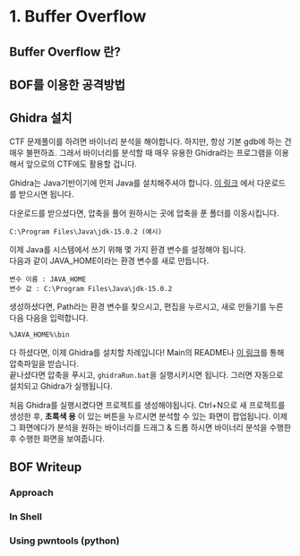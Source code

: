 # 1. Buffer Overflow
## Buffer Overflow 란?

## BOF를 이용한 공격방법

## Ghidra 설치
CTF 문제풀이를 하려면 바이너리 분석을 해야합니다. 하지만, 항상 기본 gdb에 하는 건 매우 불편하죠. 그래서 바이너리를 분석할 때 매우 유용한 Ghidra라는 프로그램을 이용해서 앞으로의 CTF에도 활용할 겁니다.

Ghidra는 Java기반이기에 먼저 Java를 설치해주셔야 합니다. [이 링크](https://jdk.java.net/15/) 에서 다운로드를 받으시면 됩니다.

다운로드를 받으셨다면, 압축을 풀어 원하시는 곳에 압축을 푼 폴더를 이동시킵니다.
```
C:\Program Files\Java\jdk-15.0.2 (예시)
```
이제 Java를 시스템에서 쓰기 위해 몇 가지 환경 변수를 설정해야 됩니다.  
다음과 같이 JAVA_HOME이라는 환경 변수를 새로 만듭니다.
```
변수 이름 : JAVA_HOME
변수 값 : C:\Program Files\Java\jdk-15.0.2
```
생성하셨다면, Path라는 환경 변수를 찾으시고, 편집을 누르시고, 새로 만들기를 누른 다음 다음을 입력합니다.
```
%JAVA_HOME%\bin
```
다 하셨다면, 이제 Ghidra를 설치할 차례입니다! Main의 README나 [이 링크](https://ghidra-sre.org/)를 통해 압축파일을 받습니다.  
끝나셨다면 압축을 푸시고, ```ghidraRun.bat```을 실행시키시면 됩니다. 그러면 자동으로 설치되고 Ghidra가 실행됩니다.

처음 Ghidra를 실행시켰다면 프로젝트를 생성해야됩니다. Ctrl+N으로 새 프로젝트를 생성한 후, __초록색 용__ 이 있는 버튼을 누르시면 분석할 수 있는 화면이 팝업됩니다. 이제 그 화면에다가 분석을 원하는 바이너리를 드래그 & 드롭 하시면 바이너리 분석을 수행한 후 수행한 화면을 보여줍니다.

## BOF Writeup
### Approach

### In Shell

### Using pwntools (python)
